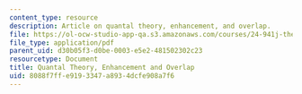 ```yaml
---
content_type: resource
description: Article on quantal theory, enhancement, and overlap.
file: https://ol-ocw-studio-app-qa.s3.amazonaws.com/courses/24-941j-the-lexicon-and-its-features-spring-2007/8088f7ffe9193347a8934dcfe908a7f6_stevens_keyser07.pdf
file_type: application/pdf
parent_uid: d30b05f3-d0be-0003-e5e2-481502302c23
resourcetype: Document
title: Quantal Theory, Enhancement and Overlap
uid: 8088f7ff-e919-3347-a893-4dcfe908a7f6
---
```

